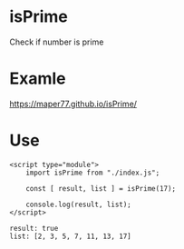 # isPrime

Check if number is prime

# Examle

https://maper77.github.io/isPrime/

# Use

````
<script type="module">
    import isPrime from "./index.js";

    const [ result, list ] = isPrime(17);

    console.log(result, list);
</script>
````

````
result: true
list: [2, 3, 5, 7, 11, 13, 17]
````
